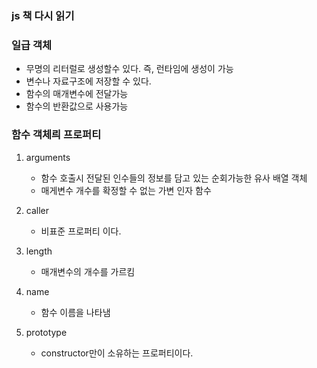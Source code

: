 ### js 책 다시 읽기 

### 일급 객체 

- 무명의 리터럴로 생성할수 있다. 즉, 런타임에 생성이 가능 
- 변수나 자료구조에 저장할 수 있다.
- 함수의 매개변수에 전달가능
- 함수의 반환값으로 사용가능


### 함수 객체릐 프로퍼티
1. arguments
    - 함수 호출시 전달된 인수들의 정보를 담고 있는 순회가능한 유사 배열 객체 
    - 매게변수 개수를 확정할 수 없는 가변 인자 함수 

2. caller
    - 비표준 프로퍼티 이다.
    

3. length
    - 매개변수의 개수를 가르킴
    
4. name
    - 함수 이름을 나타냄
    
5. prototype
    - constructor만이 소유하는 프로퍼티이다. 
